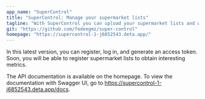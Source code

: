 ```yaml
---
app_name: "SuperControl"
title: "SuperControl: Manage your supermarket lists"
tagline: "With SuperControl you can upload your supermarket lists and we returns metrics"
git: "https://github.com/fedeegmz/super-control"
homepage: "https://supercontrol-1-j6852543.deta.app/"
---
```


In this latest version, you can register, log in, and generate an access token. Soon, you will be able to register supermarket lists to obtain interesting metrics.

The API documentation is available on the homepage. To view the documentation with Swagger UI, go to https://supercontrol-1-j6852543.deta.app/docs.